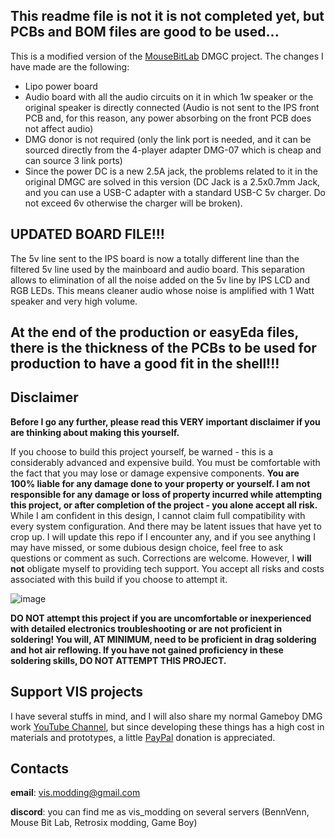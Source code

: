 ## This readme file is not it is not completed yet, but PCBs and BOM files are good to be used...

This is a modified version of the [MouseBitLab](https://github.com/MouseBiteLabs/Game-Boy-DMG-Color) DMGC project. The changes I have made are the following:
- Lipo power board
- Audio board with all the audio circuits on it in which 1w speaker or the original speaker is directly connected (Audio is not sent to the IPS front PCB and, for this reason, any power absorbing on the front PCB does not affect audio)
- DMG donor is not required (only the link port is needed, and it can be sourced directly from the 4-player adapter DMG-07 which is cheap and can source 3 link ports)
- Since the power DC is a new 2.5A jack, the problems related to it in the original DMGC are solved in this version  (DC Jack is a 2.5x0.7mm Jack, and you can use a USB-C adapter with a standard USB-C 5v charger. Do not exceed 6v otherwise the charger will be broken).

## UPDATED BOARD FILE!!!

The 5v line sent to the IPS board is now a totally different line than the filtered 5v line used by the mainboard and audio board. This separation allows to elimination of all the noise added on the 5v line by IPS LCD and RGB LEDs. This means cleaner audio whose noise is amplified with 1 Watt speaker and very high volume.

## At the end of the production or easyEda files, there is the thickness of the PCBs to be used for production to have a good fit in the shell!!!

## Disclaimer

**Before I go any further, please read this VERY important disclaimer if you are thinking about making this yourself.**

If you choose to build this project yourself, be warned - this is a considerably advanced and expensive build. You must be comfortable with the fact that you may lose or damage expensive components. **You are 100% liable for any damage done to your property or yourself. I am not responsible for any damage or loss of property incurred while attempting this project, or after completion of the project - you alone accept all risk.** While I am confident in this design, I cannot claim full compatibility with every system configuration. And there may be latent issues that have yet to crop up. I will update this repo if I encounter any, and if you see anything I may have missed, or some dubious design choice, feel free to ask questions or comment as such. Corrections are welcome. However, I **will not** obligate myself to providing tech support. You accept all risks and costs associated with this build if you choose to attempt it.

![image](https://user-images.githubusercontent.com/97127539/209872784-c513c013-3432-4aa2-80cf-81ea6a5e8c54.png)

**DO NOT attempt this project if you are uncomfortable or inexperienced with detailed electronics troubleshooting or are not proficient in soldering! You will, AT MINIMUM, need to be proficient in drag soldering and hot air reflowing. If you have not gained proficiency in these soldering skills, DO NOT ATTEMPT THIS PROJECT.**

## Support VIS projects

I have several stuffs in mind, and I will also share my normal Gameboy DMG work [YouTube Channel](https://www.youtube.com/channel/UC17bQxOnCBejYQG4rzEg3jA), but since developing these things has a high cost in materials and prototypes, a little [PayPal](https://www.paypal.com/donate/?hosted_button_id=RJM3TVFW38ZXL) donation is appreciated.

## Contacts

**email**: vis.modding@gmail.com <br />

**discord**: you can find me as vis_modding on several servers (BennVenn, Mouse Bit Lab, Retrosix modding, Game Boy)






